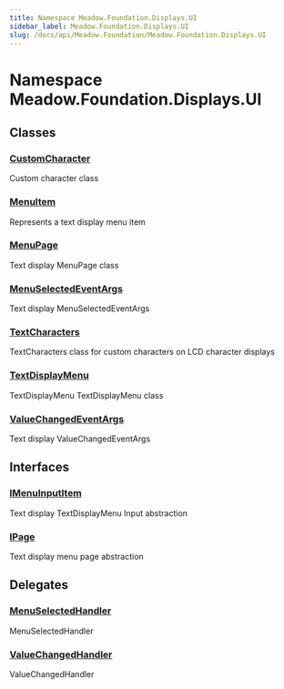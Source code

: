```yaml
---
title: Namespace Meadow.Foundation.Displays.UI
sidebar_label: Meadow.Foundation.Displays.UI
slug: /docs/api/Meadow.Foundation/Meadow.Foundation.Displays.UI
---
```

# Namespace Meadow.Foundation.Displays.UI
## Classes
### [CustomCharacter](../Meadow.Foundation.Displays.UI/CustomCharacter)
Custom character class
### [MenuItem](../Meadow.Foundation.Displays.UI/MenuItem)
Represents a text display menu item
### [MenuPage](../Meadow.Foundation.Displays.UI/MenuPage)
Text display MenuPage class
### [MenuSelectedEventArgs](../Meadow.Foundation.Displays.UI/MenuSelectedEventArgs)
Text display MenuSelectedEventArgs
### [TextCharacters](../Meadow.Foundation.Displays.UI/TextCharacters)
TextCharacters class for custom characters on LCD character displays
### [TextDisplayMenu](../Meadow.Foundation.Displays.UI/TextDisplayMenu)
TextDisplayMenu TextDisplayMenu class
### [ValueChangedEventArgs](../Meadow.Foundation.Displays.UI/ValueChangedEventArgs)
Text display ValueChangedEventArgs
## Interfaces
### [IMenuInputItem](../Meadow.Foundation.Displays.UI/IMenuInputItem)
Text display TextDisplayMenu Input abstraction
### [IPage](../Meadow.Foundation.Displays.UI/IPage)
Text display menu page abstraction
## Delegates
### [MenuSelectedHandler](../Meadow.Foundation.Displays.UI/MenuSelectedHandler)
MenuSelectedHandler
### [ValueChangedHandler](../Meadow.Foundation.Displays.UI/ValueChangedHandler)
ValueChangedHandler
